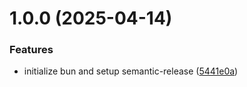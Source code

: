 # 1.0.0 (2025-04-14)


### Features

* initialize bun and setup semantic-release ([5441e0a](https://github.com/renatorrocha/semantic-release-boilerplate/commit/5441e0a22b6914fb2d461a5cdb9b26a497abba5b))
